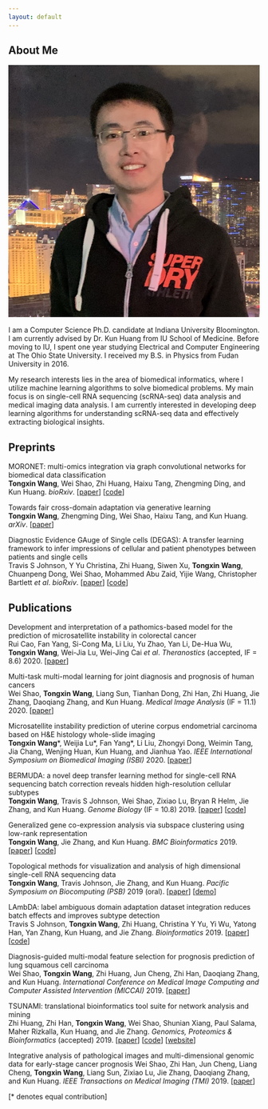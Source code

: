 ```yaml
---
layout: default
---
```


## About Me

<img class="profile-picture" src="Tongxin.jpeg">

I am a Computer Science Ph.D. candidate at Indiana University Bloomington. I am currently advised by Dr. Kun Huang from IU School of Medicine. Before moving to IU, I spent one year studying Electrical and Computer Engineering at The Ohio State University. I received my B.S. in Physics from Fudan University in 2016.

My research interests lies in the area of biomedical informatics, where I utilize machine learning algorithms to solve biomedical problems. My main focus is on single-cell RNA sequencing (scRNA-seq) data analysis and medical imaging data analysis. I am currently interested in developing deep learning algorithms for understanding scRNA-seq data and effectively extracting biological insights. 


## Preprints

MORONET: multi-omics integration via graph convolutional networks for biomedical data classification    
**Tongxin Wang**, Wei Shao, Zhi Huang, Haixu Tang, Zhengming Ding, and Kun Huang. *bioRxiv*. [[paper](https://www.biorxiv.org/content/10.1101/2020.07.02.184705v1.abstract)] [[code](https://github.com/txWang/MORONET)]

Towards fair cross-domain adaptation via generative learning    
**Tongxin Wang**, Zhengming Ding, Wei Shao, Haixu Tang, and Kun Huang. *arXiv*. [[paper](https://arxiv.org/abs/2003.02366)]

Diagnostic Evidence GAuge of Single cells (DEGAS): A transfer learning framework to infer impressions of cellular and patient phenotypes between patients and single cells    
Travis S Johnson, Y Yu Christina, Zhi Huang, Siwen Xu, **Tongxin Wang**, Chuanpeng Dong, Wei Shao, Mohammed Abu Zaid, Yijie Wang, Christopher Bartlett *et al*. *bioRxiv*. [[paper](https://www.biorxiv.org/content/10.1101/2020.06.16.142984v1.abstract)] [[code](https://github.com/tsteelejohnson91/DEGAS)]

## Publications

Development and interpretation of a pathomics-based model for the prediction of microsatellite instability in colorectal cancer    
Rui Cao, Fan Yang, Si-Cong Ma, Li Liu, Yu Zhao, Yan Li, De-Hua Wu, **Tongxin Wang**, Wei-Jia Lu, Wei-Jing Cai *et al*. *Theranostics* (accepted, IF = 8.6) 2020. [[paper](https://www.biorxiv.org/content/10.1101/2020.02.29.971150v1.abstract)]

Multi-task multi-modal learning for joint diagnosis and prognosis of human cancers    
Wei Shao, **Tongxin Wang**, Liang Sun, Tianhan Dong, Zhi Han, Zhi Huang, Jie Zhang, Daoqiang Zhang, and Kun Huang. *Medical Image Analysis* (IF = 11.1) 2020. [[paper](https://doi.org/10.1016/j.media.2020.101795)]

Microsatellite instability prediction of uterine corpus endometrial carcinoma based on H&E histology whole-slide imaging    
**Tongxin Wang**\*, Weijia Lu\*, Fan Yang\*, Li Liu, Zhongyi Dong, Weimin Tang, Jia Chang, Wenjing Huan, Kun Huang, and Jianhua Yao. *IEEE International Symposium on Biomedical Imaging (ISBI)* 2020. [[paper](https://ieeexplore.ieee.org/document/9098647)]

BERMUDA: a novel deep transfer learning method for single-cell RNA sequencing batch correction reveals hidden high-resolution cellular subtypes    
**Tongxin Wang**, Travis S Johnson, Wei Shao, Zixiao Lu, Bryan R Helm, Jie Zhang, and Kun Huang. *Genome Biology* (IF = 10.8) 2019. [[paper](https://doi.org/10.1186/s13059-019-1764-6)] [[code](https://github.com/txWang/BERMUDA)]

Generalized gene co-expression analysis via subspace clustering using low-rank representation    
**Tongxin Wang**, Jie Zhang, and Kun Huang. *BMC Bioinformatics* 2019. [[paper](https://doi.org/10.1186/s12859-019-2733-5)] [[code](https://github.com/txWang/generalized_GCNA)]

Topological methods for visualization and analysis of high dimensional single-cell RNA sequencing data    
**Tongxin Wang**, Travis Johnson, Jie Zhang, and Kun Huang. *Pacific Symposium on Biocomputing (PSB)* 2019 (oral). [[paper](https://www.ncbi.nlm.nih.gov/pmc/articles/PMC6417818/)] [[demo](https://github.com/txWang/Mapper_PSB)]

LAmbDA: label ambiguous domain adaptation dataset integration reduces batch effects and improves subtype detection    
Travis S Johnson, **Tongxin Wang**, Zhi Huang, Christina Y Yu, Yi Wu, Yatong Han, Yan Zhang, Kun Huang, and Jie Zhang. *Bioinformatics* 2019. [[paper](https://doi.org/10.1093/bioinformatics/btz295)] [[code](https://github.com/tsteelejohnson91/LAmbDA)]

Diagnosis-guided multi-modal feature selection for prognosis prediction of lung squamous cell carcinoma    
Wei Shao, **Tongxin Wang**, Zhi Huang, Jun Cheng, Zhi Han, Daoqiang Zhang, and Kun Huang. *International Conference on Medical Image Computing and Computer Assisted Intervention (MICCAI)* 2019. [[paper](https://link.springer.com/chapter/10.1007/978-3-030-32251-9_13)]

TSUNAMI: translational bioinformatics tool suite for network analysis and mining    
Zhi Huang, Zhi Han, **Tongxin Wang**, Wei Shao, Shunian Xiang, Paul Salama, Maher Rizkalla, Kun Huang, and Jie Zhang. *Genomics, Proteomics & Bioinformatics* (accepted) 2019. [[paper](https://www.biorxiv.org/content/10.1101/787507v1)] [[code](https://github.com/huangzhii/TSUNAMI)] [[website](http://spore.ph.iu.edu:3838/zhihuan/TSUNAMI)]

Integrative analysis of pathological images and multi-dimensional genomic data for early-stage cancer prognosis
Wei Shao, Zhi Han, Jun Cheng, Liang Cheng, **Tongxin Wang**, Liang Sun, Zixiao Lu, Jie Zhang, Daoqiang Zhang, and Kun Huang. *IEEE Transactions on Medical Imaging (TMI)* 2019. [[paper](https://doi.org/10.1109/TMI.2019.2920608)]

[\* denotes equal contribution]